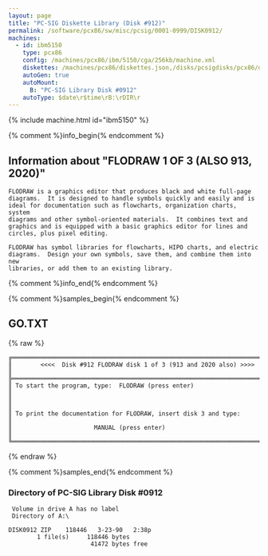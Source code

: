 ```yaml
---
layout: page
title: "PC-SIG Diskette Library (Disk #912)"
permalink: /software/pcx86/sw/misc/pcsig/0001-0999/DISK0912/
machines:
  - id: ibm5150
    type: pcx86
    config: /machines/pcx86/ibm/5150/cga/256kb/machine.xml
    diskettes: /machines/pcx86/diskettes.json,/disks/pcsigdisks/pcx86/diskettes.json
    autoGen: true
    autoMount:
      B: "PC-SIG Library Disk #0912"
    autoType: $date\r$time\rB:\rDIR\r
---
```


{% include machine.html id="ibm5150" %}

{% comment %}info_begin{% endcomment %}

## Information about "FLODRAW 1 OF 3 (ALSO 913, 2020)"

    FLODRAW is a graphics editor that produces black and white full-page
    diagrams.  It is designed to handle symbols quickly and easily and is
    ideal for documentation such as flowcharts, organization charts, system
    diagrams and other symbol-oriented materials.  It combines text and
    graphics and is equipped with a basic graphics editor for lines and
    circles, plus pixel editing.
    
    FLODRAW has symbol libraries for flowcharts, HIPO charts, and electric
    diagrams.  Design your own symbols, save them, and combine them into new
    libraries, or add them to an existing library.
{% comment %}info_end{% endcomment %}

{% comment %}samples_begin{% endcomment %}

## GO.TXT

{% raw %}
```
╔═════════════════════════════════════════════════════════════════════════╗
║        <<<<  Disk #912 FLODRAW disk 1 of 3 (913 and 2020 also) >>>>     ║
╠═════════════════════════════════════════════════════════════════════════╣
║ To start the program, type:  FLODRAW (press enter)                      ║
║                                                                         ║
║ To print the documentation for FLODRAW, insert disk 3 and type:         ║
║                       MANUAL (press enter)                              ║
╚═════════════════════════════════════════════════════════════════════════╝
```
{% endraw %}

{% comment %}samples_end{% endcomment %}

### Directory of PC-SIG Library Disk #0912

     Volume in drive A has no label
     Directory of A:\

    DISK0912 ZIP    118446   3-23-90   2:38p
            1 file(s)     118446 bytes
                           41472 bytes free
